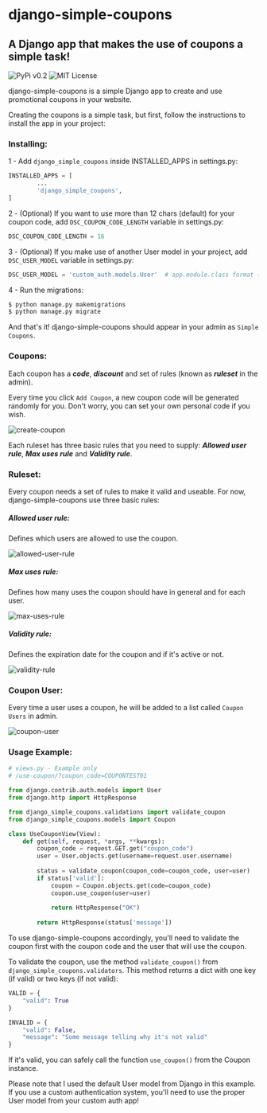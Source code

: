 # django-simple-coupons
##  A Django app that makes the use of coupons a simple task!

![PyPi v0.2](https://img.shields.io/badge/PyPi-v0.2-blue.svg)
![MIT License](https://img.shields.io/badge/License-MIT-lightgray.svg)

django-simple-coupons is a simple Django app to create and use promotional coupons in your website.

Creating the coupons is a simple task, but first, follow the instructions to install the app in your project:

### Installing:

1 - Add ```django_simple_coupons``` inside INSTALLED_APPS in settings.py:

```python
INSTALLED_APPS = [
        ...
        'django_simple_coupons',
]
```

2 - (Optional) If you want to use more than 12 chars (default) for your coupon code, add ```DSC_COUPON_CODE_LENGTH``` variable in settings.py:

```python
DSC_COUPON_CODE_LENGTH = 16
```

3 - (Optional) If you make use of another User model in your project, add ```DSC_USER_MODEL``` variable in settings.py:

```python
DSC_USER_MODEL = 'custom_auth.models.User'  # app.module.class format (example)
```

4 - Run the migrations:

```bash
$ python manage.py makemigrations
$ python manage.py migrate
```

And that's it! django-simple-coupons should appear in your admin as ```Simple Coupons```.

### Coupons:

Each coupon has a ***code***, ***discount*** and set of rules (known as ***ruleset*** in the admin).

Every time you click ```Add Coupon```, a new coupon code will be generated randomly for you. Don't worry, you can set your own personal code if you wish.

![create-coupon](https://github.com/Wolfterro/django-simple-coupons/raw/master/docs/images/coupon-create.png)

Each ruleset has three basic rules that you need to supply: ***Allowed user rule***, ***Max uses rule*** and ***Validity rule***.

### Ruleset:

Every coupon needs a set of rules to make it valid and useable.
For now, django-simple-coupons use three basic rules:

##### Allowed user rule:

Defines which users are allowed to use the coupon.

![allowed-user-rule](https://github.com/Wolfterro/django-simple-coupons/raw/master/docs/images/allowed-users-rule.png)

##### Max uses rule:

Defines how many uses the coupon should have in general and for each user.

![max-uses-rule](https://github.com/Wolfterro/django-simple-coupons/raw/master/docs/images/max-uses-rule.png)

##### Validity rule:

Defines the expiration date for the coupon and if it's active or not.

![validity-rule](https://github.com/Wolfterro/django-simple-coupons/raw/master/docs/images/validity-rule.png)

### Coupon User:

Every time a user uses a coupon, he will be added to a list called ```Coupon Users``` in admin.

![coupon-user](https://github.com/Wolfterro/django-simple-coupons/raw/master/docs/images/coupon-user.png)

### Usage Example:

```python
# views.py - Example only
# /use-coupon/?coupon_code=COUPONTEST01

from django.contrib.auth.models import User
from django.http import HttpResponse

from django_simple_coupons.validations import validate_coupon
from django_simple_coupons.models import Coupon

class UseCouponView(View):
    def get(self, request, *args, **kwargs):
        coupon_code = request.GET.get("coupon_code")
        user = User.objects.get(username=request.user.username)
        
        status = validate_coupon(coupon_code=coupon_code, user=user)
        if status['valid']:
            coupon = Coupon.objects.get(code=coupon_code)
            coupon.use_coupon(user=user)
        
            return HttpResponse("OK")
        
        return HttpResponse(status['message'])
```

To use django-simple-coupons accordingly, you'll need to validate the coupon first with the coupon code and the user that will use the coupon.

To validate the coupon, use the method ```validate_coupon()``` from ```django_simple_coupons.validators```. This method returns a dict with one key (if valid) or two keys (if not valid):

```python
VALID = {
    "valid": True
}

INVALID = {
    "valid": False,
    "message": "Some message telling why it's not valid"
}
```

If it's valid, you can safely call the function ```use_coupon()``` from the Coupon instance.

Please note that I used the default User model from Django in this example. If you use a custom authentication system, you'll need to use the proper User model from your custom auth app!